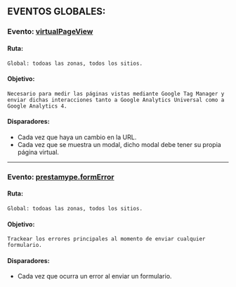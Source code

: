 ## EVENTOS GLOBALES:

### Evento: [virtualPageView](/02-%20Eventos%20Globales/event%20virtualPageView.js)
 #### Ruta:
    Global: todoas las zonas, todos los sitios.

 #### Objetivo: 
    Necesario para medir las páginas vistas mediante Google Tag Manager y enviar dichas interacciones tanto a Google Analytics Universal como a Google Analytics 4.

 #### Disparadores: 
  * Cada vez que haya un cambio en la URL.
  * Cada vez que se muestra  un modal, dicho modal debe tener su propia página virtual.

****************************************************************

### Evento: [prestamype.formError](/02-%20Eventos%20Globales/event%20prestamype.formError.js)
 #### Ruta:
    Global: todoas las zonas, todos los sitios.

 #### Objetivo: 
    Trackear los errores principales al momento de enviar cualquier formulario.

 #### Disparadores: 
  * Cada vez que ocurra un error al enviar un formulario.






